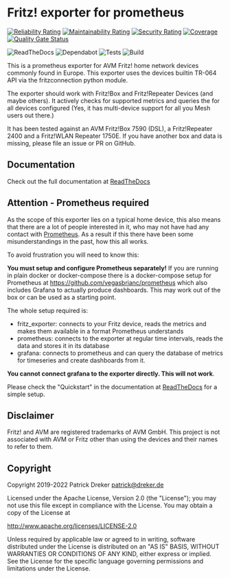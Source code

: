 # Fritz! exporter for prometheus

[![Reliability Rating](https://sonarcloud.io/api/project_badges/measure?project=pdreker_fritz_exporter&metric=reliability_rating)](https://sonarcloud.io/summary/new_code?id=pdreker_fritz_exporter) [![Maintainability Rating](https://sonarcloud.io/api/project_badges/measure?project=pdreker_fritz_exporter&metric=sqale_rating)](https://sonarcloud.io/summary/new_code?id=pdreker_fritz_exporter) [![Security Rating](https://sonarcloud.io/api/project_badges/measure?project=pdreker_fritz_exporter&metric=security_rating)](https://sonarcloud.io/summary/new_code?id=pdreker_fritz_exporter) [![Coverage](https://sonarcloud.io/api/project_badges/measure?project=pdreker_fritz_exporter&metric=coverage)](https://sonarcloud.io/summary/new_code?id=pdreker_fritz_exporter) [![Quality Gate Status](https://sonarcloud.io/api/project_badges/measure?project=pdreker_fritz_exporter&metric=alert_status)](https://sonarcloud.io/summary/new_code?id=pdreker_fritz_exporter)

![ReadTheDocs](https://readthedocs.org/projects/docs/badge/?version=latest) ![Dependabot](https://img.shields.io/badge/dependabot-025E8C?style=flat&logo=dependabot&logoColor=white) ![Tests](https://img.shields.io/github/workflow/status/pdreker/fritz_exporter/Run%20Tests/develop?label=Tests) ![Build](https://img.shields.io/github/workflow/status/pdreker/fritz_exporter/Build%20Dev%20Docker%20image/develop)

This is a prometheus exporter for AVM Fritz! home network devices commonly found in Europe. This exporter uses the devices builtin TR-064 API via the fritzconnection python module.

The exporter should work with Fritz!Box and Fritz!Repeater Devices (and maybe others). It actively checks for supported metrics and queries the for all devices configured (Yes, it has multi-device support for all you Mesh users out there.)

It has been tested against an AVM Fritz!Box 7590 (DSL), a Fritz!Repeater 2400 and a Fritz!WLAN Repeater 1750E. If you have another box and data is missing, please file an issue or PR on GitHub.

## Documentation

Check out the full documentation at [ReadTheDocs](https://fritz-exporter.readthedocs.io/)

## Attention - Prometheus required

As the scope of this exporter lies on a typical home device, this also means that there are a lot of people interested in it, who may not have had any contact with [Prometheus](https://prometheus.io/). As a result if this there have been some misunderstandings in the past, how this all works.

To avoid frustration you will need to know this:

**You must setup and configure Prometheus separately!** If you are running in plain docker or docker-compose there is a docker-compose setup for Prometheus at <https://github.com/vegasbrianc/prometheus> which also includes Grafana to actually produce dashboards. This may work out of the box or can be used as a starting point.

The whole setup required is:

* fritz_exporter: connects to your Fritz device, reads the metrics and makes them available in a format Prometheus understands
* prometheus: connects to the exporter at regular time intervals, reads the data and stores it in its database
* grafana: connects to prometheus and can query the database of metrics for timeseries and create dashboards from it.

**You cannot connect grafana to the exporter directly. This will not work**.

Please check the "Quickstart" in the documentation at [ReadTheDocs](https://fritz-exporter.readthedocs.io) for a simple setup.

## Disclaimer

Fritz! and AVM are registered trademarks of AVM GmbH. This project is not associated with AVM or Fritz other than using the devices and their names to refer to them.

## Copyright

Copyright 2019-2022 Patrick Dreker <patrick@dreker.de>

Licensed under the Apache License, Version 2.0 (the "License");
you may not use this file except in compliance with the License.
You may obtain a copy of the License at

  <http://www.apache.org/licenses/LICENSE-2.0>

Unless required by applicable law or agreed to in writing, software
distributed under the License is distributed on an "AS IS" BASIS,
WITHOUT WARRANTIES OR CONDITIONS OF ANY KIND, either express or implied.
See the License for the specific language governing permissions and
limitations under the License.
